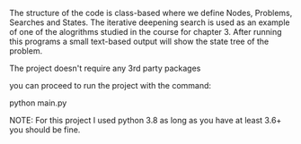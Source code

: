 The structure of the code is class-based where we define Nodes, Problems, Searches and States. The iterative deepening search is used as an example of one of the alogrithms studied in the course for chapter 3. After running this programs a small text-based output will show the state tree of the problem.

The project doesn't require any 3rd party packages

you can proceed to run the project with the command:

python main.py

NOTE: For this project I used python 3.8 as long as you have at least 3.6+ you should be fine.
